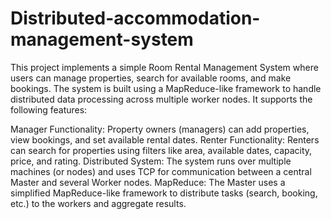# Distributed-accommodation-management-system

This project implements a simple Room Rental Management System where users can manage properties, search for available rooms, and make bookings. The system is built using a MapReduce-like framework to handle distributed data processing across multiple worker nodes. It supports the following features:

Manager Functionality: Property owners (managers) can add properties, view bookings, and set available rental dates.
Renter Functionality: Renters can search for properties using filters like area, available dates, capacity, price, and rating.
Distributed System: The system runs over multiple machines (or nodes) and uses TCP for communication between a central Master and several Worker nodes.
MapReduce: The Master uses a simplified MapReduce-like framework to distribute tasks (search, booking, etc.) to the workers and aggregate results.
